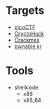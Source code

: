 # Targets
* [picoCTF](https://picoctf.org/)
* [CryptoHack](https://cryptohack.org/)
* [Crackmes](https://crackmes.one/)
* [pwnable.kr](https://pwnable.kr/)


# Tools
* shellcode
    * x86
    * x86_64
